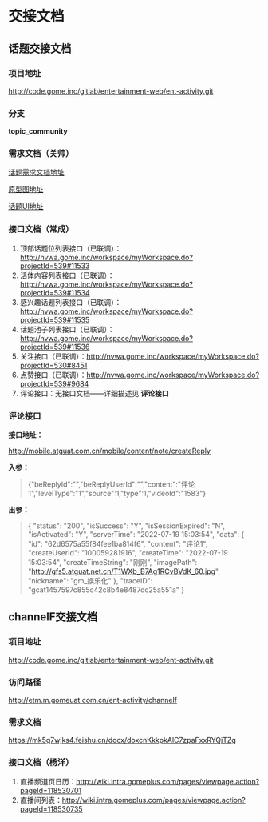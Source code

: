 # 交接文档



## 话题交接文档



### 项目地址

http://code.gome.inc/gitlab/entertainment-web/ent-activity.git



### 分支

**topic_community**



### 需求文档（关帅）

[话题需求文档地址](https://mk5g7wjks4.feishu.cn/docx/doxcnJ7wrlLJhDsrs5bLBxroOfc)

[原型图地址](https://modao.cc/app/5630f09503da7d1786726f2bf8545374a1ee1f01#screen=sl4rta1fixhfiji)

[话题UI地址](https://relay.jd.com/web/project/611190fc-6145-49b6-93cb-1a6dc25c53e9?tab=page#0_2db0f473-75f5-4b8c-a0bd-d0ad39c0dac8)



### 接口文档（常成）

1. 顶部话题位列表接口（已联调）：http://nvwa.gome.inc/workspace/myWorkspace.do?projectId=539#11533
2. 活体内容列表接口（已联调）：http://nvwa.gome.inc/workspace/myWorkspace.do?projectId=539#11534
3. 感兴趣话题列表接口（已联调）：http://nvwa.gome.inc/workspace/myWorkspace.do?projectId=539#11535
4. 话题池子列表接口（已联调）：http://nvwa.gome.inc/workspace/myWorkspace.do?projectId=539#11536
5. 关注接口（已联调）：http://nvwa.gome.inc/workspace/myWorkspace.do?projectId=530#8451 
6. 点赞接口（已联调）：http://nvwa.gome.inc/workspace/myWorkspace.do?projectId=539#9684
7. 评论接口：无接口文档——详细描述见 **评论接口**



### 评论接口

**接口地址：**

http://mobile.atguat.com.cn/mobile/content/note/createReply

**入参：**

> {"beReplyId":"","beReplyUserId":"","content":"评论1","levelType":"1","source":1,"type":1,"videoId":"1583"}



**出参：**

> {
>  "status": "200",
>  "isSuccess": "Y",
>  "isSessionExpired": "N",
>  "isActivated": "Y",
>  "serverTime": "2022-07-19 15:03:54",
>  "data": {
>   "id": "62d6575a55f84fee1ba814f6",
>   "content": "评论1",
>   "createUserId": "100059281916",
>   "createTime": "2022-07-19 15:03:54",
>   "createTimeString": "刚刚",
>   "imagePath": "http://gfs5.atguat.net.cn/T1WXb_B7Ag1RCvBVdK_60.jpg",
>   "nickname": "gm_娱乐化"
>  },
>  "traceID": "gcat1457597c855c42c8b4e8487dc25a551a"
> }





## channelF交接文档

### 项目地址

http://code.gome.inc/gitlab/entertainment-web/ent-activity.git



### 访问路径

http://etm.m.gomeuat.com.cn/ent-activity/channelf



### 需求文档

https://mk5g7wjks4.feishu.cn/docx/doxcnKkkpkAlC7zpaFxxRYQjTZg



### 接口文档（杨洋）

1. 直播频道页日历：http://wiki.intra.gomeplus.com/pages/viewpage.action?pageId=118530701
2. 直播间列表：http://wiki.intra.gomeplus.com/pages/viewpage.action?pageId=118530735